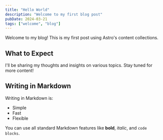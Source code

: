 ```yaml
---
title: "Hello World"
description: "Welcome to my first blog post"
pubDate: 2024-03-21
tags: ["welcome", "blog"]
---
```


Welcome to my blog! This is my first post using Astro's content collections.

## What to Expect

I'll be sharing my thoughts and insights on various topics. Stay tuned for more content!

## Writing in Markdown

Writing in Markdown is:
- Simple
- Fast
- Flexible

You can use all standard Markdown features like **bold**, *italic*, and `code blocks`.